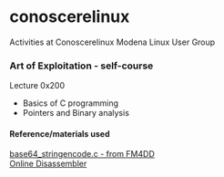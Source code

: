 # conoscerelinux
Activities at Conoscerelinux Modena Linux User Group

### Art of Exploitation - self-course  
Lecture 0x200  
* Basics of C programming
* Pointers and Binary analysis

#### Reference/materials used
[base64_stringencode.c - from FM4DD](http://fm4dd.com/programming/base64/base64_stringencode_c.htm)  
[Online Disassembler](https://www.onlinedisassembler.com/) 
